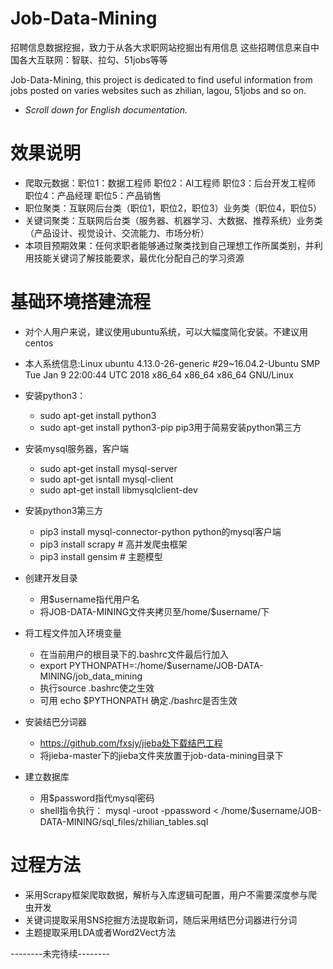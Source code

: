 Job-Data-Mining
========
招聘信息数据挖掘，致力于从各大求职网站挖掘出有用信息
这些招聘信息来自中国各大互联网：智联、拉勾、51jobs等等

Job-Data-Mining, this project is dedicated to find useful information from jobs posted on varies websites
such as zhilian, lagou, 51jobs and so on.

- _Scroll down for English documentation._

效果说明
========
 * 爬取元数据：职位1：数据工程师   职位2：AI工程师   职位3：后台开发工程师   职位4：产品经理   职位5：产品销售 
 * 职位聚类：互联网后台类（职位1，职位2，职位3）业务类（职位4，职位5）
 * 关键词聚类：互联网后台类（服务器、机器学习、大数据、推荐系统）业务类（产品设计、视觉设计、交流能力、市场分析） 
 * 本项目预期效果：任何求职者能够通过聚类找到自己理想工作所属类别，并利用技能关键词了解技能要求，最优化分配自己的学习资源


基础环境搭建流程
=======
* 对个人用户来说，建议使用ubuntu系统，可以大幅度简化安装。不建议用centos
* 本人系统信息:Linux ubuntu 4.13.0-26-generic #29~16.04.2-Ubuntu SMP Tue Jan 9 22:00:44 UTC 2018 x86_64 x86_64 x86_64 GNU/Linux

* 安装python3：
    * sudo apt-get install python3
    * sudo apt-get install python3-pip pip3用于简易安装python第三方

* 安装mysql服务器，客户端
    * sudo apt-get install mysql-server
    * sudo apt-get isntall mysql-client
    * sudo apt-get install libmysqlclient-dev

* 安装python3第三方
    * pip3 install mysql-connector-python python的mysql客户端
    * pip3 install scrapy # 高并发爬虫框架
    * pip3 install gensim # 主题模型

* 创建开发目录
    * 用$username指代用户名
    * 将JOB-DATA-MINING文件夹拷贝至/home/$username/下

* 将工程文件加入环境变量
    * 在当前用户的根目录下的.bashrc文件最后行加入
    * export PYTHONPATH=:/home/$username/JOB-DATA-MINING/job_data_mining
    * 执行source .bashrc使之生效
    * 可用 echo $PYTHONPATH 确定./bashrc是否生效
    
* 安装结巴分词器
    * https://github.com/fxsjy/jieba处下载结巴工程
    * 将jieba-master下的jieba文件夹放置于job-data-mining目录下

* 建立数据库
    * 用$password指代mysql密码
    * shell指令执行：
      mysql -uroot -ppassword < /home/$username/JOB-DATA-MINING/sql_files/zhilian_tables.sql

过程方法
========
* 采用Scrapy框架爬取数据，解析与入库逻辑可配置，用户不需要深度参与爬虫开发
* 关键词提取采用SNS挖掘方法提取新词，随后采用结巴分词器进行分词
* 主题提取采用LDA或者Word2Vect方法

--------未完待续--------